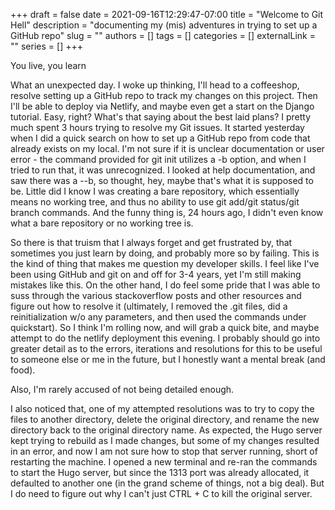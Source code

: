 +++ 
draft = false
date = 2021-09-16T12:29:47-07:00
title = "Welcome to Git Hell"
description = "documenting my (mis) adventures in trying to set up a GitHub repo"
slug = ""
authors = []
tags = []
categories = []
externalLink = ""
series = []
+++

You live, you learn

What an unexpected day. I woke up thinking, I'll head to a coffeeshop, resolve setting up a GitHub repo to track my changes on this project. Then I'll be able to deploy via Netlify, and maybe even get a start on the Django tutorial. Easy, right? What's that saying about the best laid plans? I pretty much spent 3 hours trying to resolve my Git issues. It started yesterday when I did a quick search on how to set up a GitHub repo from code that already exists on my local. I'm not sure if it is unclear documentation or user error - the command provided for git init utilizes a -b option, and when I tried to run that, it was unrecognized. I looked at help documentation, and saw there was a --b, so thought, hey, maybe that's what it is supposed to be. Little did I know I was creating a bare repository, which essentially means no working tree, and thus no ability to use git add/git status/git branch commands. And the funny thing is, 24 hours ago, I didn't even know what a bare repository or no working tree is. 

So there is that truism that I always forget and get frustrated by, that sometimes you just learn by doing, and probably more so by failing. This is the kind of thing that makes me question my developer skills. I feel like I've been using GitHub and git on and off for 3-4 years, yet I'm still making mistakes like this. On the other hand, I do feel some pride that I was able to suss through the various stackoverflow posts and other resources and figure out how to resolve it (ultimately, I removed the .git files, did a reinitialization w/o any parameters, and then used the commands under quickstart). So I think I'm rolling now, and will grab a quick bite, and maybe attempt to do the netlify deployment this evening. I probably should go into greater detail as to the errors, iterations and resolutions  for this to be useful to someone else or me in the future, but I honestly want a mental break (and food).

Also, I'm rarely accused of not being detailed enough.

I also noticed that, one of my attempted resolutions was to try to copy the files to another directory, delete the original directory, and rename the new directory back to the original directory name. As expected, the Hugo server kept trying to rebuild as I made changes, but some of my changes resulted in an error, and now I am not sure how to stop that server running, short of restarting the machine. I opened a new terminal and re-ran the commands to start the Hugo server, but since the 1313 port was already allocated, it defaulted to another one (in the grand scheme of things, not a big deal). But I do need to figure out why I can't just CTRL + C to kill the original server.
